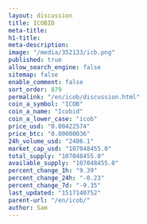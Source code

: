 ```yaml
---
layout: discussion
title: ICOBID
meta-title: 
h1-title: 
meta-description: 
image: "/media/352133/icb.png"
published: true
allow_search_engine: false
sitemap: false
enable_comment: false
sort_order: 879
permalink: "/en/icob/discussion.html"
coin_a_symbol: "ICOB"
coin_a_name: "Icobid"
coin_a_lower_case: "icob"
price_usd: "0.00422574"
price_btc: "0.00000036"
24h_volume_usd: "2486.1"
market_cap_usd: "107048455.0"
total_supply: "107048455.0"
available_supply: "107048455.0"
percent_change_1h: "9.39"
percent_change_24h: "-0.23"
percent_change_7d: "-9.35"
last_updated: "1517140752"
parent-url: "/en/icob/"
author: Sam
---
```


